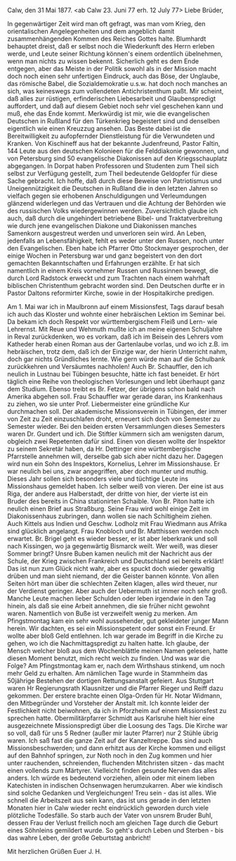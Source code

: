  Calw, den 31 Mai 1877.
 <ab Calw 23. Juni 77 erh. 12 July 77>
Liebe Brüder,

In gegenwärtiger Zeit wird man oft gefragt, was man vom Krieg, den orientalischen Angelegenheiten und dem angeblich damit zusammenhängenden Kommen des Reiches Gottes halte. Blumhardt behauptet dreist, daß er selbst noch die Wiederkunft des Herrn erleben werde, und Leute seiner Richtung können's einem ordentlich übelnehmen, wenn man nichts zu wissen bekennt. Sicherlich geht es dem Ende entgegen, aber das Meiste in der Politik sowohl als in der Mission macht doch noch einen sehr unfertigen Eindruck, auch das Böse, der Unglaube, das römische Babel, die Sozialdemokratie u.s.w. hat doch noch manches an sich, was keineswegs zum vollendeten Antichristenthum paßt. Mir scheint, daß alles zur rüstigen, erfinderischen Liebesarbeit und Glaubenspredigt auffordert, und daß auf diesem Gebiet noch sehr viel geschehen kann und muß, ehe das Ende kommt. Merkwürdig ist mir, wie die evangelischen Deutschen in Rußland für den Türkenkrieg begeistert sind und denselben eigentlich wie einen Kreuzzug ansehen. Das Beste dabei ist die Bereitwilligkeit zu aufopfernder Dienstleistung für die Verwundeten und Kranken. Von Kischineff aus hat der bekannte Judenfreund, Pastor Faltin, 144 Leute aus den deutschen Kolonieen für die Felddiakonie gewonnen, und von Petersburg sind 50 evangelische Diakonissen auf den Kriegsschauplatz abgegangen. In Dorpat haben Professoren und Studenten zum Theil sich selbst zur Verfügung gestellt, zum Theil bedeutende Geldopfer für diese Sache gebracht. Ich hoffe, daß durch diese Beweise von Patriotismus und Uneigennützigkeit die Deutschen in Rußland die in den letzten Jahren so vielfach gegen sie erhobenen Anschuldigungen und Verleumdungen glänzend widerlegen und das Vertrauen und die Achtung der Behörden wie des russischen Volks wiedergewinnen werden. Zuversichtlich glaube ich auch, daß durch die ungehindert betriebene Bibel- und Traktatverbreitung wie durch jene evangelischen Diakone und Diakonissen manches Samenkorn ausgestreut werden und unverloren sein wird. An Leben, jedenfalls an Lebensfähigkeit, fehlt es weder unter den Russen, noch unter den Evangelischen. Eben habe ich Pfarrer Otto Stockmayer gesprochen, der einige Wochen in Petersburg war und ganz begeistert von den dort gemachten Bekanntschaften und Erfahrungen erzählte. Er hat sich namentlich in einem Kreis vornehmer Russen und Russinnen bewegt, die durch Lord Radstock erweckt und zum Trachten nach einem wahrhaft biblischen Christenthum gebracht worden sind. Den Deutschen durfte er in Pastor Daltons reformirter Kirche, sowie in der Hospitalkirche predigen.

Am 1. Mai war ich in Maulbronn auf einem Missionsfest, Tags darauf besah ich auch das Kloster und wohnte einer hebräischen Lektion im Seminar bei. Da bekam ich doch Respekt vor württembergischem Fleiß und Lern- wie Lehrernst. Mit Reue und Wehmuth mußte ich an meine eigenen Schuljahre in Reval zurückdenken, wo es vorkam, daß ich im Beisein des Lehrers vom Katheder herab einen Roman aus der Gartenlaube vorlas, und wo ich z.B. im hebräischen, trotz dem, daß ich der Einzige war, der hierin Unterricht nahm, doch gar nichts Gründliches lernte. Wie gern würde man auf die Schulbank zurückkehren und Versäumtes nachholen! Auch Br. Schauffler, den ich neulich in Lustnau bei Tübingen besuchte, hätte ich fast beneidet. Er hört täglich eine Reihe von theologischen Vorlesungen und lebt überhaupt ganz dem Studium. Ebenso treibt es Br. Fetzer, der übrigens schon bald nach Amerika abgehen soll. Frau Schauffler war gerade daran, ins Krankenhaus zu ziehen, wo sie unter Prof. Liebermeister eine gründliche Kur durchmachen soll. Der akademische Missionsverein in Tübingen, der immer von Zeit zu Zeit einzuschlafen droht, erneuert sich doch von Semester zu Semester wieder. Bei den beiden ersten Versammlungen dieses Semesters waren Dr. Gundert und ich. Die Stiftler kümmern sich am wenigsten darum, obgleich zwei Repetenten dafür sind. Einen von diesen wollte der Inspektor zu seinem Sekretär haben, da Hr. Dettinger eine württembergische Pfarrstelle annehmen will, derselbe gab sich aber nicht dazu her. Dagegen wird nun ein Sohn des Inspektors, Kornelius, Lehrer im Missionshause. Er war neulich bei uns, zwar angegriffen, aber doch munter und muthig. Dieses Jahr sollen sich besonders viele und tüchtige Leute ins Missionshaus gemeldet haben. Ich selber weiß von vieren. Der eine ist aus Riga, der andere aus Halberstadt, der dritte von hier, der vierte ist ein Bruder des bereits in China stationirten Schaible. 
Von Br. Piton hatte ich neulich einen Brief aus Straßburg. Seine Frau wird wohl einige Zeit im Diakonissenhaus zubringen, dann wollen sie nach Schiltigheim ziehen. Auch Kittels aus Indien und Geschw. Lodholz mit Frau Wiedmann aus Afrika sind glücklich angelangt. Frau Knobloch und Br. Matthissen werden noch erwartet. Br. Brigel geht es wieder besser, er ist aber leberkrank und soll nach Kissingen, wo ja gegenwärtig Bismarck weilt. Wer weiß, was dieser Sommer bringt? Unsre Buben kamen neulich mit der Nachricht aus der Schule, der Krieg zwischen Frankreich und Deutschland sei bereits erklärt! Das ist nun zum Glück nicht wahr, aber es spuckt doch wieder gewaltig drüben und man sieht niemand, der die Geister bannen könnte. 
Von allen Seiten hört man über die schlechten Zeiten klagen, alles wird theuer, nur der Verdienst geringer. Aber auch der Uebermuth ist immer noch sehr groß. Manche Leute machen lieber Schulden oder leben irgendwie in den Tag hinein, als daß sie eine Arbeit annehmen, die sie früher nicht gewohnt waren. Namentlich von Buße ist verzweifelt wenig zu merken. Am Pfingstmontag kam ein sehr wohl aussehender, gut gekleideter junger Mann herein. Wir dachten, es sei ein Missionspetent oder sonst ein Freund. Er wollte aber bloß Geld entlehnen. Ich war gerade im Begriff in die Kirche zu gehen, wo ich die Nachmittagspredigt zu halten hatte. Ich glaube, der Mensch welcher bloß aus dem Wochenblättle meinen Namen gelesen, hatte diesen Moment benutzt, mich recht weich zu finden. Und was war die Folge? Am Pfingstmontag kam er, nach dem Wirthshaus stinkend, um noch mehr Geld zu erhalten. 
Am nämlichen Tage wurde in Stammheim das 50jährige Bestehen der dortigen Rettungsanstalt gefeiert. Aus Stuttgart waren Hr Regierungsrath Klausnitzer und die Pfarrer Rieger und Reiff dazu gekommen. Der erstere brachte einen Olga-Orden für Hr. Notar Widmann, den Mitbegründer und Vorsteher der Anstalt mit. Ich konnte leider der Festlichkeit nicht beiwohnen, da ich in Pforzheim auf einem Missionsfest zu sprechen hatte. Obermilitärpfarrer Schmidt aus Karlsruhe hielt hier eine ausgezeichnete Missionspredigt über die Loosung des Tags. Die Kirche war so voll, daß für uns 5 Redner (außer mir lauter Pfarrer) nur 2 Stühle übrig waren. Ich saß fast die ganze Zeit auf der Kanzeltreppe. Das sind auch Missionsbeschwerden; und dann erhitzt aus der Kirche kommen und eiligst auf den Bahnhof springen, zur Noth noch in den Zug kommen und hier unter rauchenden, schreienden, fluchenden Mitchristen sitzen - das macht einen vollends zum Märtyrer. Vielleicht finden gesunde Nerven das alles anders. Ich würde es bedeutend vorziehen, allein oder mit einem lieben Katechisten in indischen Ochsenwagen herumzukarren. Aber wie kindisch sind solche Gedanken und Vergleichungen! Treu sein - das ist alles. Wie schnell die Arbeitszeit aus sein kann, das ist uns gerade in den letzten Monaten hier in Calw wieder recht eindrücklich geworden durch viele plötzliche Todesfälle. So starb auch der Vater von unsrem Bruder Buhl, dessen Frau der Verlust freilich noch am gleichen Tage durch die Geburt eines Söhnleins gemildert wurde. So geht's durch Leben und Sterben - bis das wahre Leben, der große Geburtstag anbricht!

 Mit herzlichen Grüßen Euer
 J. H.
